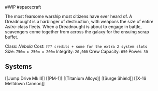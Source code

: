 #WIP #spacecraft 

The most fearsome warship most citizens have ever heard of. A Dreadnought is a harbinger of destruction, with weapons the size of entire *Astro*-class fleets. When a Dreadnought is about to engage in battle, scavengers come together from across the galaxy for the ensuing scrap buffet.

Class: *Nebula*
Cost: `??? credits + some for the extra 2 system slots`
Size: `750m x 250m x 200m`
Integrity: `20,000`
Crew Capacity: `650`
Power: `30`

## Systems

[[Jump Drive Mk II]]
[[PM-1]]
[[Titanium Alloys]]
[[Surge Shield]]
[[X-16 Meltdown Cannon]]